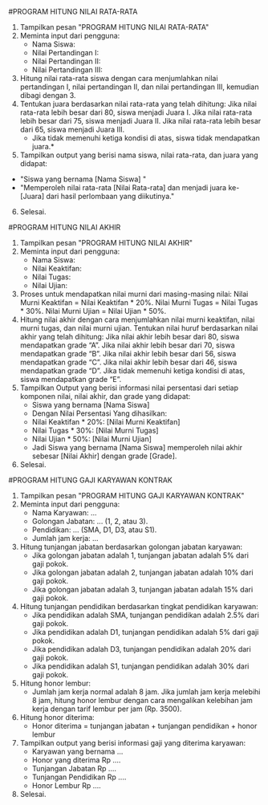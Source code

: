 #PROGRAM HITUNG NILAI RATA-RATA

1. Tampilkan pesan "PROGRAM HITUNG NILAI RATA-RATA"
2. Meminta input dari pengguna:
   - Nama Siswa: 
   - Nilai Pertandingan I: 
   - Nilai Pertandingan II:
   - Nilai Pertandingan III: 
3. Hitung nilai rata-rata siswa dengan cara menjumlahkan nilai pertandingan I, nilai pertandingan II, dan nilai pertandingan III, kemudian dibagi dengan 3.
4. Tentukan juara berdasarkan nilai rata-rata yang telah dihitung:
    Jika nilai rata-rata lebih besar dari 80, siswa menjadi Juara I.
    Jika nilai rata-rata lebih besar dari 75, siswa menjadi Juara II.
    Jika nilai rata-rata lebih besar dari 65, siswa menjadi Juara III.
    * Jika tidak memenuhi ketiga kondisi di atas, siswa tidak mendapatkan juara.*
5. Tampilkan output yang berisi nama siswa, nilai rata-rata, dan juara yang didapat:
  -  "Siswa yang bernama [Nama Siswa] "
  -  "Memperoleh nilai rata-rata [Nilai Rata-rata] dan menjadi juara ke-[Juara] dari hasil perlombaan yang diikutinya."
6. Selesai.


#PROGRAM HITUNG NILAI AKHIR

1. Tampilkan pesan "PROGRAM HITUNG NILAI AKHIR" 
2. Meminta input dari pengguna:
   - Nama Siswa: 
   - Nilai Keaktifan:
   - Nilai Tugas: 
   - Nilai Ujian: 
3. Proses untuk mendapatkan nilai murni dari masing-masing nilai:
    Nilai Murni Keaktifan = Nilai Keaktifan * 20%.
    Nilai Murni Tugas = Nilai Tugas * 30%.
    Nilai Murni Ujian = Nilai Ujian * 50%.
4. Hitung nilai akhir dengan cara menjumlahkan nilai murni keaktifan, nilai murni tugas, dan nilai murni ujian.
    Tentukan nilai huruf berdasarkan nilai akhir yang telah dihitung:
    Jika nilai akhir lebih besar dari 80, siswa mendapatkan grade “A”.
    Jika nilai akhir lebih besar dari 70, siswa mendapatkan grade “B”.
    Jika nilai akhir lebih besar dari 56, siswa mendapatkan grade “C”.
    Jika nilai akhir lebih besar dari 46, siswa mendapatkan grade “D”.
    Jika tidak memenuhi ketiga kondisi di atas, siswa mendapatkan grade “E”.
5. Tampilkan Output yang berisi informasi nilai persentasi dari setiap komponen nilai, nilai akhir, dan grade yang didapat:
   - Siswa yang bernama [Nama Siswa] 
   - Dengan Nilai Persentasi Yang dihasilkan:
   - Nilai Keaktifan * 20%: [Nilai Murni Keaktifan]
   - Nilai Tugas * 30%: [Nilai Murni Tugas]
   - Nilai Ujian * 50%: [Nilai Murni Ujian]
   - Jadi Siswa yang bernama [Nama Siswa] memperoleh nilai akhir sebesar [Nilai Akhir] dengan grade [Grade].
6. Selesai.


#PROGRAM HITUNG GAJI KARYAWAN KONTRAK

1. Tampilkan pesan "PROGRAM HITUNG GAJI KARYAWAN KONTRAK"
2. Meminta input dari pengguna:
   - Nama Karyawan: ...
   - Golongan Jabatan: ... (1, 2, atau 3).
   - Pendidikan: ... (SMA, D1, D3, atau S1).
   - Jumlah jam kerja: ...
3. Hitung tunjangan jabatan berdasarkan golongan jabatan karyawan:
   - Jika golongan jabatan adalah 1, tunjangan jabatan adalah 5% dari gaji pokok.
   - Jika golongan jabatan adalah 2, tunjangan jabatan adalah 10% dari gaji pokok.
   - Jika golongan jabatan adalah 3, tunjangan jabatan adalah 15% dari gaji pokok.
4. Hitung tunjangan pendidikan berdasarkan tingkat pendidikan karyawan:
   - Jika pendidikan adalah SMA, tunjangan pendidikan adalah 2.5% dari gaji pokok.
   - Jika pendidikan adalah D1, tunjangan pendidikan adalah 5% dari gaji pokok.
   - Jika pendidikan adalah D3, tunjangan pendidikan adalah 20% dari gaji pokok.
   - Jika pendidikan adalah S1, tunjangan pendidikan adalah 30% dari gaji pokok.
5. Hitung honor lembur:
   - Jumlah jam kerja normal adalah 8 jam. Jika jumlah jam kerja melebihi 8 jam, hitung honor lembur dengan cara mengalikan kelebihan jam kerja dengan tarif lembur per jam (Rp. 3500).
6. Hitung honor diterima:
   - Honor diterima = tunjangan jabatan + tunjangan pendidikan + honor lembur
7. Tampilkan output yang berisi informasi gaji yang diterima karyawan:
   - Karyawan yang bernama ...
   - Honor yang diterima Rp ....
   - Tunjangan Jabatan Rp ....
   - Tunjangan Pendidikan Rp ....
   - Honor Lembur Rp ....
8. Selesai.
